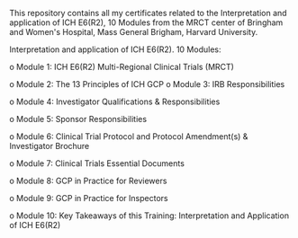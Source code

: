 This repository contains all my certificates related to the Interpretation and application of ICH E6(R2), 10 Modules from the MRCT center of Bringham and Women's Hospital, 
Mass General Brigham, Harvard University.

Interpretation and application of ICH E6(R2). 10 Modules:

o Module 1: ICH E6(R2) Multi-Regional Clinical Trials (MRCT) 

o Module 2: The 13 Principles of ICH GCP o Module 3: IRB Responsibilities 

o Module 4: Investigator Qualifications & Responsibilities 

o Module 5: Sponsor Responsibilities 

o Module 6: Clinical Trial Protocol and Protocol Amendment(s) & Investigator Brochure 

o Module 7: Clinical Trials Essential Documents 

o Module 8: GCP in Practice for Reviewers 

o Module 9: GCP in Practice for Inspectors 

o Module 10: Key Takeaways of this Training: Interpretation and Application of ICH E6(R2)
